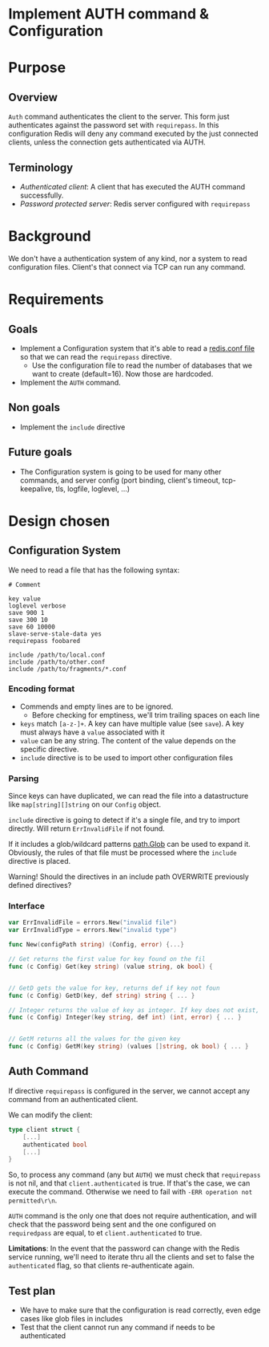 Implement AUTH command & Configuration
======================================

# Purpose

## Overview

`Auth` command authenticates the client to the server. This form just authenticates against the password set with `requirepass`. In this configuration Redis will deny any command executed by the just connected clients, unless the connection gets authenticated via AUTH.
 
## Terminology

* *Authenticated client*: A client that has executed the AUTH command successfully.
* *Password protected server*: Redis server configured with `requirepass`



# Background

We don't have a authentication system of any kind, nor a system to read configuration files. Client's that connect via TCP can run any command.


# Requirements

## Goals

* Implement a Configuration system that it's able to read a [redis.conf file](https://redis.io/docs/management/config-file/) so that we can read the `requirepass` directive.
	* Use the configuration file to read the number of databases that we want to create (default=16). Now those are hardcoded.
* Implement the `AUTH` command.

## Non goals

* Implement the `include` directive

## Future goals

* The Configuration system is going to be used for many other commands, and server config (port binding, client's timeout, tcp-keepalive, tls, logfile, loglevel, ...)


# Design chosen

## Configuration System

We need to read a file that has the following syntax:

```
# Comment

key value
loglevel verbose
save 900 1
save 300 10
save 60 10000
slave-serve-stale-data yes
requirepass foobared

include /path/to/local.conf
include /path/to/other.conf
include /path/to/fragments/*.conf
```

### Encoding format

* Commends and empty lines are to be ignored. 
	* Before checking for emptiness, we'll trim trailing spaces on each line
* `keys` match `[a-z-]+`. A key can have multiple value (see `save`). A key must always have a `value` associated with it
* `value` can be any string. The content of the value depends on the specific directive.
* `include` directive is to be used to import other configuration files

### Parsing

Since keys can have duplicated, we can read the file into a datastructure like `map[string][]string` on our `Config` object.

`include` directive is going to detect if it's a single file, and try to import directly. Will return `ErrInvalidFile` if not found.

If it includes a glob/wildcard patterns [path.Glob](https://pkg.go.dev/path/filepath#Glob) can be used to expand it. Obviously, the rules of that file must be processed where the `include` directive is placed.

Warning! Should the directives in an include path OVERWRITE previously defined directives? 

### Interface

```go
var ErrInvalidFile = errors.New("invalid file")
var ErrInvalidType = errors.New("invalid type")

func New(configPath string) (Config, error) {...}

// Get returns the first value for key found on the fil
func (c Config) Get(key string) (value string, ok bool) {


// GetD gets the value for key, returns def if key not foun
func (c Config) GetD(key, def string) string { ... }

// Integer returns the value of key as integer. If key does not exist, return def. If not integer, returns ErrInvalidType
func (c Config) Integer(key string, def int) (int, error) { ... }


// GetM returns all the values for the given key
func (c Config) GetM(key string) (values []string, ok bool) { ... }
```


## Auth Command

If directive `requirepass` is configured in the server, we cannot accept any command from an authenticated client.

We can modify the client:

```go
type client struct {
	[...]
	authenticated bool
	[...]
}
```

So, to process any command (any but `AUTH`) we must check that `requirepass` is not nil, and that `client.authenticated` is true. If that's the case, we can execute the command. Otherwise we need to fail with `-ERR operation not permitted\r\n`.

`AUTH` command is the only one that does not require authentication, and will check that the password being sent and the one configured on `requiredpass` are equal, to et `client.authenticated` to true.

**Limitations**: In the event that the password can change with the Redis service running, we'll need to iterate thru all the clients and set to false the `authenticated` flag, so that clients re-authenticate again.


## Test plan

* We have to make sure that the configuration is read correctly, even edge cases like glob files in includes
* Test that the client cannot run any command if needs to be authenticated


 


